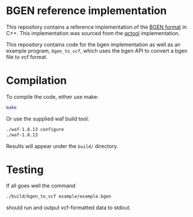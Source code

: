 BGEN reference implementation
========

This repository contains a reference implementation of the [BGEN format](http://www.well.ox.ac.uk/~gav/bgen_format/bgen_format_v1.2.html) in C++.
This implementation was sourced from the [qctool](https://bitbucket.org/gavinband/bgen) implementation.

This repository contains code for the bgen implementation as well as an example program, `bgen_to_vcf`, which uses the bgen API to convert a bgen file to vcf format.  

Compilation
=====

To compile the code, either use make:
```sh
make
```

Or use the supplied waf build tool:
```sh
./waf-1.8.13 configure
./waf-1.8.13
```

Results will appear under the `build/` directory.

Testing
=====

If all goes well the command

```sh
./build/bgen_to_vcf example/example.bgen
```
should run and output vcf-formatted data to stdout.